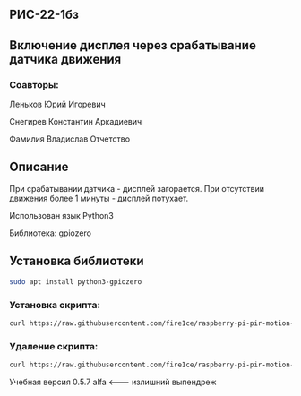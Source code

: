 ## РИС-22-1бз

## Включение дисплея через срабатывание датчика движения

### Соавторы:

Леньков Юрий Игоревич

Снегирев Константин Аркадиевич

Фамилия Владислав Отчетство

## Описание
При срабатывании датчика - дисплей загорается. При отсутствии движения более 1 минуты - дисплей потухает.

Использован язык Python3

Библиотека: gpiozero

## Установка библиотеки
```bash
sudo apt install python3-gpiozero
```

### Установка скрипта: 
```bash
curl https://raw.githubusercontent.com/fire1ce/raspberry-pi-pir-motion-display-control/main/install.sh | bash
```

### Удаление скрипта:
```bash
curl https://raw.githubusercontent.com/fire1ce/raspberry-pi-pir-motion-display-control/main/uninstall.sh | bash
```

Учебная версия 0.5.7 alfa <--- излишний выпендреж
